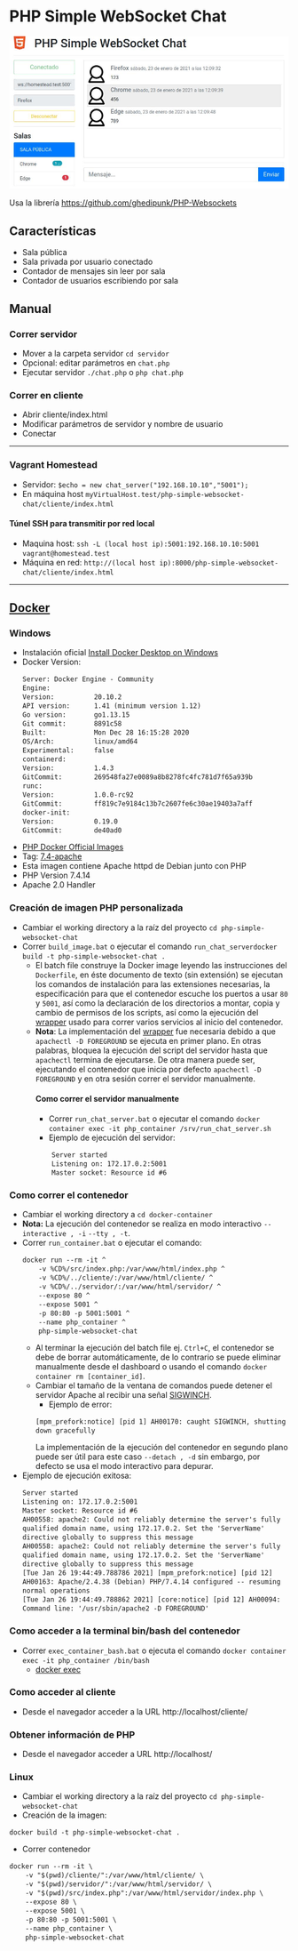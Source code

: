 # PHP Simple WebSocket Chat

![Pantalla](https://github.com/jbvazquez/php-simple-websocket-chat/blob/master/cliente/img/pantallaso.jpg?raw=true)

Usa la librería https://github.com/ghedipunk/PHP-Websockets

## Características
* Sala pública
* Sala privada por usuario conectado
* Contador de mensajes sin leer por sala
* Contador de usuarios escribiendo por sala

## Manual

### Correr servidor

* Mover a la carpeta servidor `cd servidor`
* Opcional: editar parámetros en `chat.php`
* Ejecutar servidor `./chat.php` o `php chat.php`

### Correr en cliente
* Abrir cliente/index.html
* Modificar parámetros de servidor y nombre de usuario
* Conectar

---

### Vagrant Homestead

* Servidor: `$echo = new chat_server("192.168.10.10","5001");`
* En máquina host `myVirtualHost.test/php-simple-websocket-chat/cliente/index.html`

#### Túnel SSH para transmitir por red local
* Maquina host: `ssh -L (local host ip):5001:192.168.10.10:5001 vagrant@homestead.test`
* Máquina en red: `http://(local host ip):8000/php-simple-websocket-chat/cliente/index.html`

---
## [Docker](https://docs.docker.com/get-started/overview/)
### Windows
* Instalación oficial [Install Docker Desktop on Windows](https://docs.docker.com/docker-for-windows/install/)
* Docker Version:
	```
	Server: Docker Engine - Community
	Engine:
	Version:          20.10.2
	API version:      1.41 (minimum version 1.12)
	Go version:       go1.13.15
	Git commit:       8891c58
	Built:            Mon Dec 28 16:15:28 2020
	OS/Arch:          linux/amd64
	Experimental:     false
	containerd:
	Version:          1.4.3
	GitCommit:        269548fa27e0089a8b8278fc4fc781d7f65a939b
	runc:
	Version:          1.0.0-rc92
	GitCommit:        ff819c7e9184c13b7c2607fe6c30ae19403a7aff
	docker-init:
	Version:          0.19.0
	GitCommit:        de40ad0
	```
* [PHP Docker Official Images](https://hub.docker.com/_/php)
 * Tag: [7.4-apache](https://github.com/docker-library/php/blob/74175669f4162058e1fb0d2b0cf342e35f9c0804/7.4/buster/apache/Dockerfile)
 * Esta imagen contiene Apache httpd de Debian junto con PHP
 * PHP Version 7.4.14
 * Apache 2.0 Handler

### Creación de imagen PHP personalizada
* Cambiar el working directory a la raíz del proyecto `cd php-simple-websocket-chat`
* Correr `build_image.bat` o ejecutar el comando `run_chat_serverdocker build -t php-simple-websocket-chat .`
  * El batch file construye la Docker image leyendo las instrucciones del `Dockerfile`, en éste documento de texto (sin extensión) se ejecutan los comandos de instalación para las extensiones necesarias, la especificación para que el contenedor escuche los puertos a usar `80` y `5001`, así como la declaración de los directorios a montar, copia y cambio de permisos de los scripts, así como la ejecución del [wrapper](https://docs.docker.com/config/containers/multi-service_container/) usado para correr varios servicios al inicio del contenedor.
  * **Nota**:  La implementación del [wrapper](https://docs.docker.com/config/containers/multi-service_container/) fue necesaria debido a que `apachectl -D FOREGROUND` se ejecuta en primer plano. En otras palabras, bloquea la ejecución del script del servidor hasta que `apachectl` termina de ejecutarse.
  De otra manera puede ser, ejecutando el contenedor que inicia por defecto `apachectl -D FOREGROUND` y en otra sesión correr el servidor manualmente.
	#### Como correr el servidor manualmente
	* Correr `run_chat_server.bat` o ejecutar el comando `docker container exec -it php_container /srv/run_chat_server.sh`
	* Ejemplo de ejecución del servidor:
	```
		Server started
		Listening on: 172.17.0.2:5001
		Master socket: Resource id #6
	```

### Como correr el contenedor
* Cambiar el working directory a `cd docker-container`
* **Nota:** La ejecución del contenedor se realiza en modo interactivo `--interactive , -i` `--tty , -t`.
* Correr `run_container.bat` o ejecutar el comando:
	```
	docker run --rm -it ^
		-v %CD%/src/index.php:/var/www/html/index.php ^
		-v %CD%/../cliente/:/var/www/html/cliente/ ^
		-v %CD%/../servidor/:/var/www/html/servidor/ ^
		--expose 80 ^
		--expose 5001 ^
		-p 80:80 -p 5001:5001 ^
		--name php_container ^
		php-simple-websocket-chat
	```
	* Al terminar la ejecución del batch file ej. `Ctrl+C`, el contenedor se debe de borrar automáticamente, de lo contrario se puede eliminar manualmente desde el dashboard o usando el comando `docker container rm [container_id]`.
	* Cambiar el tamaño de la ventana de comandos puede detener el servidor Apache al recibir una señal [SIGWINCH](https://stackoverflow.com/questions/48086606/docker-container-exits-when-using-it-option).
		* Ejemplo de error:
		```
		[mpm_prefork:notice] [pid 1] AH00170: caught SIGWINCH, shutting down gracefully
		```
		La implementación de la ejecución del contenedor en segundo plano puede ser útil para este caso `--detach , -d` sin embargo, por defecto se usa el modo interactivo para depurar.
* Ejemplo de ejecución exitosa:
	```
	Server started
	Listening on: 172.17.0.2:5001
	Master socket: Resource id #6
	AH00558: apache2: Could not reliably determine the server's fully qualified domain name, using 172.17.0.2. Set the 'ServerName' directive globally to suppress this message
	AH00558: apache2: Could not reliably determine the server's fully qualified domain name, using 172.17.0.2. Set the 'ServerName' directive globally to suppress this message
	[Tue Jan 26 19:44:49.788786 2021] [mpm_prefork:notice] [pid 12] AH00163: Apache/2.4.38 (Debian) PHP/7.4.14 configured -- resuming normal operations
	[Tue Jan 26 19:44:49.788862 2021] [core:notice] [pid 12] AH00094: Command line: '/usr/sbin/apache2 -D FOREGROUND'
	```
### Como acceder a la terminal bin/bash del contenedor
* Correr `exec_container_bash.bat` o ejecuta el comando `docker container exec -it php_container /bin/bash`
  * [docker exec](https://docs.docker.com/engine/reference/commandline/exec/)

### Como acceder al cliente
* Desde el navegador acceder a la URL http://localhost/cliente/

### Obtener información de PHP
* Desde el navegador acceder a URL http://localhost/

### Linux
* Cambiar el working directory a la raíz del proyecto `cd php-simple-websocket-chat`
* Creación de la imagen:
```
docker build -t php-simple-websocket-chat .
```
* Correr contenedor
```
docker run --rm -it \
	-v "$(pwd)/cliente/":/var/www/html/cliente/ \
	-v "$(pwd)/servidor/":/var/www/html/servidor/ \
	-v "$(pwd)/src/index.php":/var/www/html/servidor/index.php \
	--expose 80 \
	--expose 5001 \
	-p 80:80 -p 5001:5001 \
	--name php_container \
	php-simple-websocket-chat
```

